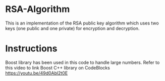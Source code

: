 # RSA-Algorithm

This is an implementation of the RSA public key algorithm which uses two keys (one public and one private) for encryption and decryption.

# Instructions

Boost library has been used in this code to handle large numbers. Refer to this video to link Boost C++ library on CodeBlocks https://youtu.be/49d0Abl2t0E
